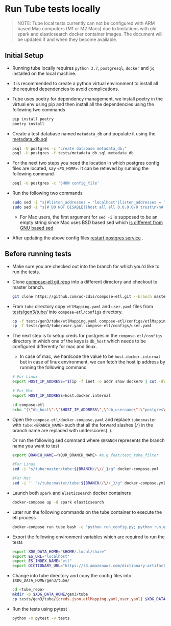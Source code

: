 # Run Tube tests locally

> NOTE: Tube local tests currently can not be configured with ARM based Mac computers (M1 or M2 Macs) due to limitations with old spark and elasticsearch docker container images. The document will be updated if and when they become available.

## Initial Setup
* Running tube locally requires `python 3.7`, `postgresql`, `docker` and `jq` installed on the local machine.
*  It is recommended to create a python virtual environment to install all the required dependencies to avoid complications.
* Tube uses poetry for dependency management, we install poetry in the virtual env using pip and then install all the dependencies using the following two commands
    ```bash 
    pip install poetry
    poetry install
    ```

* Create a test database named `metadata_db` and populate it using the [metadata_db.sql](../tests/metadata_db.sql)
    ```bash 
    psql -U postgres -c "create database metadata_db;"
    psql -U postgres -f tests/metadata_db.sql metadata_db
    ```
* For the next two steps you need the location in which postgres config files are located, say `<PG_HOME>`. It can be retieved by running the following command 
    ```bash 
    psql -U postgres -c 'SHOW config_file'
    ```
* Run the following two commands
    ```bash
    sudo sed -i "s|#listen_addresses = 'localhost'|listen_addresses = '*'|g" <PG_HOME>/postgresql.conf
    sudo sed -i "s|# DO NOT DISABLE!|host all all 0.0.0.0/0 trust\n\n# DO NOT DISABLE!|g" <PG_HOME>/pg_hba.conf
    ```
    * For Mac users, the first argument for `sed -i` is supposed to be an empty string since Mac uses BSD based sed which [is different from GNU based sed](https://unix.stackexchange.com/questions/401905/bsd-sed-vs-gnu-sed-and-i)
* After updating the above config files [restart postgres service](https://sqlserverguides.com/restart-postgres/) .



## Before running tests 

* Make sure you are checked out into the branch for which you'd like to run the tests. 
* Clone [compose-etl git repo](https://github.com/uc-cdis/compose-etl.git) into a different directory and checkout to master branch.
    ```bash
    git clone https://github.com/uc-cdis/compose-etl.git --branch master --single-branch
    ```
* From `tube` directory copy `etlMapping.yaml` and `user.yaml` files from [tests/gen3/tube/](../tests/gen3/tube) into `compose-etl/configs` directory.
    ```bash
    cp -f tests/gen3/tube/etlMapping.yaml compose-etl/configs/etlMapping.yaml
    cp -f tests/gen3/tube/user.yaml compose-etl/configs/user.yaml
    ```
* The next step is to setup creds for postgres in the `compose-etl/configs` directory in which one of the keys is `db_host` which needs to be configured differently for mac and linux. 

    * In case of mac, we hardcode the value to be `host.docker.internal` but in case of linux environment, we can fetch the host ip address by running the following command
    ```bash
    # For Linux
    export HOST_IP_ADDRESS="$(ip -f inet -o addr show docker0 | cut -d\  -f 7 | cut -d/ -f 1)"

    # For Mac
    export HOST_IP_ADDRESS=host.docker.internal

    cd compose-etl
    echo "{\"db_host\":\"$HOST_IP_ADDRESS\",\"db_username\":\"postgres\",\"db_password\":\"postgres\",\"db_database\":\"metadata_db\"}" > configs/creds.json 
    ```
* Open the `compose-etl/docker-compose.yaml` and replace `tube:master` with `tube:<BRANCH_NAME>` such that all the forward slashes (`/`) in the branch name are replaced with underscores(`_`). 

    Or run the following sed command where `$BRANCH` represents the branch name you want to test
    ```bash
    export BRANCH_NAME=<YOUR_BRANCH_NAME> #e.g feat/test_tube_filter

    #For Linux
    sed -i "s/tube:master/tube:${BRANCH//\//_}/g" docker-compose.yml

    #For Mac
    sed -i '' "s/tube:master/tube:${BRANCH//\//_}/g" docker-compose.yml
    ```

* Launch both `spark` and `elasticsearch` docker containers 
    ```bash
    docker-compose up -d spark elasticsearch
    ```

* Later run the following commands on the tube container to execute the etl process
    ```bash
    docker-compose run tube bash -c "python run_config.py; python run_etl.py"
    ```

* Export the following environment variables which are required to run the tests
    ```bash
    export XDG_DATA_HOME="$HOME/.local/share"
    export ES_URL="localhost"
    export ES_INDEX_NAME="etl"
    export DICTIONARY_URL="https://s3.amazonaws.com/dictionary-artifacts/ndhdictionary/3.3.8/schema.json"
    ```

* Change into tube directory and copy the config files into `$XDG_DATA_HOME/gen3/tube/`
    ```bash
    cd <tube_repo>
    mkdir -p $XDG_DATA_HOME/gen3/tube
    cp tests/gen3/tube/{creds.json,etlMapping.yaml,user.yaml} $XDG_DATA_HOME/gen3/tube/
    ```

* Run the tests using pytest
    ```bash
    python -m pytest -v tests
    ```
